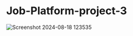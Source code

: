 # Job-Platform-project-3

![Screenshot 2024-08-18 123535](https://github.com/user-attachments/assets/f1e89710-f7eb-4279-8e22-938b84cb2382)
